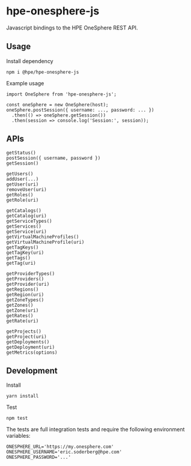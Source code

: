 # hpe-onesphere-js
Javascript bindings to the HPE OneSphere REST API.

## Usage

Install dependency

```
npm i @hpe/hpe-onesphere-js
```

Example usage

```
import OneSphere from 'hpe-onesphere-js';

const oneSphere = new OneSphere(host);
oneSphere.postSession({ username: ..., password: ... })
  .then(() => oneSphere.getSession())
  .then(session => console.log('Session:', session));
```

## APIs

```
getStatus()
postSession({ username, password })
getSession()

getUsers()
addUser(...)
getUser(uri)
removeUser(uri)
getRoles()
getRole(uri)

getCatalogs()
getCatalog(uri)
getServiceTypes()
getServices()
getService(uri)
getVirtualMachineProfiles()
getVirtualMachineProfile(uri)
getTagKeys()
getTagKey(uri)
getTags()
getTag(uri)

getProviderTypes()
getProviders()
getProvider(uri)
getRegions()
getRegion(uri)
getZoneTypes()
getZones()
getZone(uri)
getRates()
getRate(uri)

getProjects()
getProject(uri)
getDeployments()
getDeployment(uri)
getMetrics(options)
```

## Development

Install
```
yarn install
```

Test
```
npm test
```

The tests are full integration tests and require the following environment variables:

```
ONESPHERE_URL='https://my.onesphere.com'
ONESPHERE_USERNAME='eric.soderberg@hpe.com'
ONESPHERE_PASSWORD='...'
```
